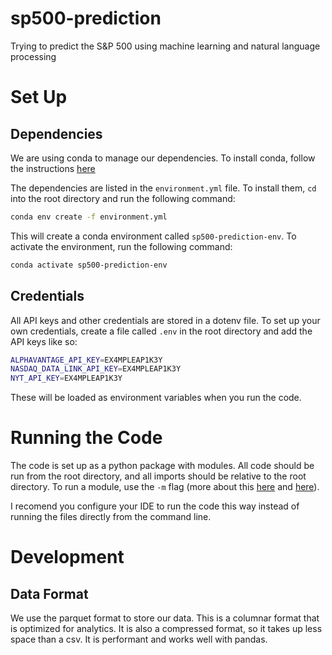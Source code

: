 # sp500-prediction
Trying to predict the S&P 500 using machine learning and natural language processing


# Set Up

## Dependencies

We are using conda to manage our dependencies. To install conda, follow the instructions [here](https://docs.conda.io/en/latest/)

The dependencies are listed in the `environment.yml` file. To install them, `cd` into the root directory and run the following command:

```bash
conda env create -f environment.yml
```

This will create a conda environment called `sp500-prediction-env`. To activate the environment, run the following command:

```bash
conda activate sp500-prediction-env
```

## Credentials

All API keys and other credentials are stored in a dotenv file. To set up your own credentials, create a file called `.env` in the root directory and add the API keys like so:

```bash
ALPHAVANTAGE_API_KEY=EX4MPLEAP1K3Y
NASDAQ_DATA_LINK_API_KEY=EX4MPLEAP1K3Y
NYT_API_KEY=EX4MPLEAP1K3Y
```

These will be loaded as environment variables when you run the code.

# Running the Code

The code is set up as a python package with modules. All code should be run from the root directory, and all imports should be relative to the root directory. To run a module, use the `-m` flag (more about this [here](https://docs.python.org/3/using/cmdline.html#cmdoption-m) and [here](https://stackoverflow.com/questions/50821312/what-is-the-effect-of-using-python-m-pip-instead-of-just-pip#:~:text=More%20general%20comments%20about%20the%20%2Dm%2Dflag%20(Dec.%202022))).

I recomend you configure your IDE to run the code this way instead of running the files directly from the command line.

# Development

## Data Format

We use the parquet format to store our data. This is a columnar format that is optimized for analytics. It is also a compressed format, so it takes up less space than a csv. It is performant and works well with pandas. 